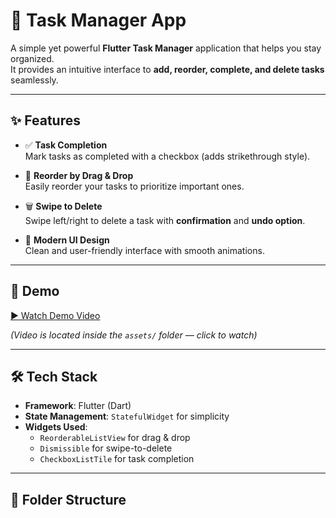 # 📝 Task Manager App

A simple yet powerful **Flutter Task Manager** application that helps you stay organized.  
It provides an intuitive interface to **add, reorder, complete, and delete tasks** seamlessly.  

---

## ✨ Features

- ✅ **Task Completion**  
  Mark tasks as completed with a checkbox (adds strikethrough style).  

- 🔄 **Reorder by Drag & Drop**  
  Easily reorder your tasks to prioritize important ones.  

- 🗑️ **Swipe to Delete**  
  Swipe left/right to delete a task with **confirmation** and **undo option**.  

- 🎨 **Modern UI Design**  
  Clean and user-friendly interface with smooth animations.  

---

## 🎥 Demo
[▶️ Watch Demo Video](https://github.com/osama25s/task_manager_task/assets/demo.mp4)


*(Video is located inside the `assets/` folder — click to watch)*

---

## 🛠️ Tech Stack

- **Framework**: Flutter (Dart)  
- **State Management**: `StatefulWidget` for simplicity  
- **Widgets Used**:  
  - `ReorderableListView` for drag & drop  
  - `Dismissible` for swipe-to-delete  
  - `CheckboxListTile` for task completion  


---

## 📂 Folder Structure

